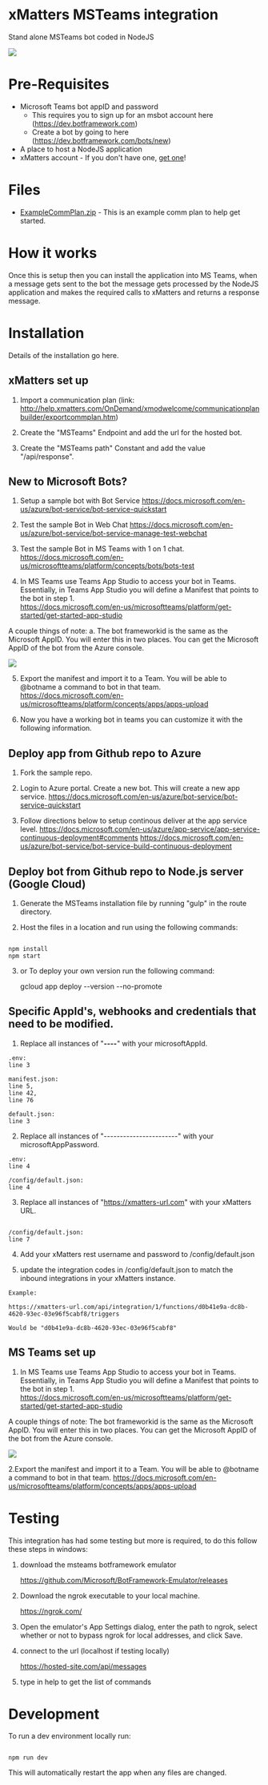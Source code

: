# xMatters MSTeams integration
Stand alone MSTeams bot coded in NodeJS

<kbd>
  <img src="https://github.com/xmatters/xMatters-Labs/raw/master/media/disclaimer.png">
</kbd>

# Pre-Requisites
* Microsoft Teams bot appID and password 
	* This requires you to sign up for an msbot account here (https://dev.botframework.com)
	* Create a bot by going to here (https://dev.botframework.com/bots/new)
* A place to host a NodeJS application
* xMatters account - If you don't have one, [get one](https://www.xmatters.com)!

# Files
* [ExampleCommPlan.zip](ExampleCommPlan.zip) - This is an example comm plan to help get started. 

# How it works
Once this is setup then you can install the application into MS Teams, when a message gets sent to the bot the message gets processed by the NodeJS application and makes the required calls to xMatters and returns a response message.

# Installation
Details of the installation go here. 

## xMatters set up

1. Import a communication plan (link: http://help.xmatters.com/OnDemand/xmodwelcome/communicationplanbuilder/exportcommplan.htm)

2. Create the "MSTeams" Endpoint and add the url for the hosted bot.

3. Create the "MSTeams path" Constant and add the value "/api/response".

## New to Microsoft Bots?
1. Setup a sample bot with Bot Service
https://docs.microsoft.com/en-us/azure/bot-service/bot-service-quickstart

2. Test the sample Bot in Web Chat
https://docs.microsoft.com/en-us/azure/bot-service/bot-service-manage-test-webchat

3. Test the sample Bot in MS Teams with 1 on 1 chat.
https://docs.microsoft.com/en-us/microsoftteams/platform/concepts/bots/bots-test

4. In MS Teams use Teams App Studio to access your bot in Teams. Essentially, in Teams App Studio you will define a Manifest that points to the bot in step 1.  
https://docs.microsoft.com/en-us/microsoftteams/platform/get-started/get-started-app-studio

A couple things of note:
a. The bot frameworkid is the same as the Microsoft AppID.  You will enter this in two places.  You can get the Microsoft AppID of the bot from the Azure console.

<kbd>
  <img src="need picture">
</kbd>

5. Export the manifest and import it to a Team.  You will be able to @botname a command to bot in that team.
https://docs.microsoft.com/en-us/microsoftteams/platform/concepts/apps/apps-upload

6. Now you have a working bot in teams you can customize it with the following information.

## Deploy app from Github repo to Azure
1. Fork the sample repo.

2. Login to Azure portal.  Create a new bot.  This will create a new app service. 
https://docs.microsoft.com/en-us/azure/bot-service/bot-service-quickstart

3. Follow directions below to setup continous deliver at the app service level.
https://docs.microsoft.com/en-us/azure/app-service/app-service-continuous-deployment#comments
https://docs.microsoft.com/en-us/azure/bot-service/bot-service-build-continuous-deployment

## Deploy bot from Github repo to Node.js server (Google Cloud)
1. Generate the MSTeams installation file by running "gulp" in the route directory.

2. Host the files in a location and run using the following commands:

```

npm install
npm start

```
3. or To deploy your own version run the following command:

	gcloud app deploy --version <your version name> --no-promote
	

## Specific AppId's, webhooks and credentials that need to be modified.

1. Replace all instances of "********-****-****-****-************" with your microsoftAppId.

```
.env:
line 3

manifest.json:
line 5,
line 42,
line 76

default.json:
line 3

```

2. Replace all instances of "-----------------------" with your microsoftAppPassword.

```
.env:
line 4

/config/default.json:
line 4

```

3. Replace all instances of "https://xmatters-url.com" with your xMatters URL.

```

/config/default.json:
line 7

```

4. Add your xMatters rest username and password to /config/default.json

5. update the integration codes in /config/default.json to match the inbound integrations in your xMatters instance.

```
Example:

https://xmatters-url.com/api/integration/1/functions/d0b41e9a-dc8b-4620-93ec-03e96f5cabf8/triggers

Would be "d0b41e9a-dc8b-4620-93ec-03e96f5cabf8"

```

## MS Teams set up

1. In MS Teams use Teams App Studio to access your bot in Teams. Essentially, in Teams App Studio you will define a Manifest that points to the bot in step 1.  
https://docs.microsoft.com/en-us/microsoftteams/platform/get-started/get-started-app-studio

A couple things of note:
The bot frameworkid is the same as the Microsoft AppID.  You will enter this in two places.  You can get the Microsoft AppID of the bot from the Azure console.

<kbd>
  <img src="need picture">
</kbd>

2.Export the manifest and import it to a Team.  You will be able to @botname a command to bot in that team.
https://docs.microsoft.com/en-us/microsoftteams/platform/concepts/apps/apps-upload


# Testing
This integration has had some testing but more is required, to do this follow these steps in windows:

1. download the msteams botframework emulator

	https://github.com/Microsoft/BotFramework-Emulator/releases

2. Download the ngrok executable to your local machine.

	https://ngrok.com/

3. Open the emulator's App Settings dialog, enter the path to ngrok, select whether or not to bypass ngrok for local addresses, and click Save.

4. connect to the url (localhost if testing locally)

	https://hosted-site.com/api/messages

5. type in help to get the list of commands

# Development

To run a dev environment locally run:

```

npm run dev

```

This will automatically restart the app when any files are changed.




